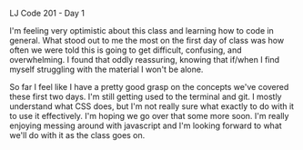 LJ Code 201 - Day 1

I'm feeling very optimistic about this class and learning how to code in general. What stood out to me the most on the first day of class was how often we were told this is going to get difficult, confusing, and overwhelming. I found that oddly reassuring, knowing that if/when I find myself struggling with the material I won't be alone.

So far I feel like I have a pretty good grasp on the concepts we've covered these first two days. I'm still getting used to the terminal and git. I mostly understand what CSS does, but I'm not really sure what exactly to do with it to use it effectively. I'm hoping we go over that some more soon. I'm really enjoying messing around with javascript and I'm looking forward to what we'll do with it as the class goes on. 
